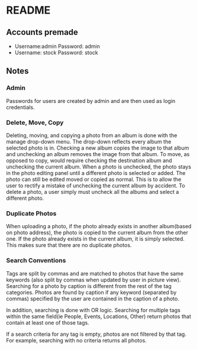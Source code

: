 # README #
## Accounts premade ##
* Username:admin Password: admin
* Username: stock Password: stock

## Notes ##
### Admin ###
Passwords for users are created by admin and are then used as login credentials.
### Delete, Move, Copy ###
Deleting, moving, and copying a photo from an album is done with the manage drop-down menu. The drop-down reflects every album the selected photo is in. Checking a new album copies the image to that album and unchecking an album removes the image from that album. To move, as opposed to copy, would require checking the destination album and unchecking the current album. When a photo is unchecked, the photo stays in the photo editing panel until a different photo is selected or added. The photo can still be edited moved or copied as normal. This is to allow the user to rectify a mistake of unchecking the current album by accident. To delete a photo, a user simply must uncheck all the albums and select a different photo.
### Duplicate Photos ###
When uploading a photo, if the photo already exists in another album(based on photo address), the photo is copied to the current album from the other one. If the photo already exists in the current album, it is simply selected. This makes sure that there are no duplicate photos.
### Search Conventions ###
Tags are split by commas and are matched to photos that have the same keywords (also split by commas when updated by user in picture view). Searching for a photo by caption is different from the rest of the tag categories. Photos are found by caption if any keyword (separated by commas) specified by the user are contained in the caption of a photo.

In addition, searching is done with OR logic. Searching for multiple tags within the same field(ie People, Events, Locations, Other) return photos that contain at least one of those tags.

If a search criteria for any tag is empty, photos are not filtered by that tag. For example, searching with no criteria returns all photos.